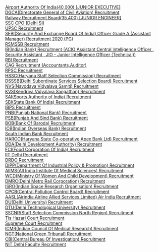 [Airport Authority Of India(40,000) [JUNIOR EXECUTIVE]](https://www.youtube.com/watch?v=AShTc_jZ4Zs) </br>
[DGCA(Directorate General of Civil Aviation) Recruitment](https://www.bsarkari.com/dgca) <br>
[Railway Recruitment Board(35,400) [JUNIOR ENGINEER]](https://www.youtube.com/watch?v=eYJ5oU670as)<br> 
[SSC CPO (Delhi SI)](https://www.youtube.com/watch?v=wdI4m5qXZyc)<br> 
[UPSC Recruitment](https://www.bsarkari.com/upsc)<br> 
[SEBI(Security And Exchange Board Of India) Officer Grade A (Assistant Manager) Recruitment 2020 (PG)](https://www.bsarkari.com/sebi)<br> 
[RSMSSB Recruitment](https://www.bsarkari.com/rsmssb)<br> 
[IB(Indian Bank) Recruitment (ACIO Assistant Central Intelligence Officer , Security Assistant , JIO - Junior Intelligence Officer (Technical))](https://www.bsarkari.com/ib)<br> 
[RBI Recruitment](https://www.bsarkari.com/rbi)<br> 
[CAG Recruitment (Accountants,Auditor)](https://www.bsarkari.com/cag)<br> 
[RPSC Recruitment](https://www.bsarkari.com/rpsc)<br> 
[HSSC(Haryana Staff Selection Commission) Recruitment](https://www.bsarkari.com/hssc)<br>
[DSSSB(Delhi Subordinate Services Selection Board) Recruitment](https://www.bsarkari.com/dsssb)<br>
[NVS(Navodaya Vidyalaya Samiti) Recruitment](https://www.bsarkari.com/nvs)<br>
[KVS(Kendriya Vidyalaya Sangathan) Recruitment](https://www.bsarkari.com/kvs)<br>
[SAI(Sports Authority of India) Recruitment](https://www.bsarkari.com/sai)<br>
[SBI(State Bank Of India) Recruitment](https://www.bsarkari.com/sbi)<br>
[IBPS Recruitment](https://www.bsarkari.com/ibps)<br>
[PNB(Punjab National Bank) Recruitment](https://www.bsarkari.com/pnb)<br>
[PSB(Punjab And Sind Bank) Recruitment](https://www.bsarkari.com/psb)<br>
[BOB(Bank Of Baroda) Recruitment](https://www.bsarkari.com/bob)<br>
[IOB(Indian Overseas Bank) Recruitment](https://www.bsarkari.com/iob)<br>
[South Indian Bank Recruitment](https://www.bsarkari.com/south-indian-bank)<br>
[HARCO(Haryana State Co-operative Apex Bank Ltd) Recruitment](https://www.bsarkari.com/harco)<br>
[DDA(Delhi Development Authority) Recruitment](https://www.bsarkari.com/dda)<br>
[FCI(Food Corporation Of India) Recruitment](https://www.bsarkari.com/fci)<br>
[IIT Delhi Recruitment](https://www.bsarkari.com/iit-delhi)<br>
[DRDO Recruitment](https://www.bsarkari.com/drdo)<br>
[DIPP(Department Of Industrial Policy & Promotion) Recruitment](https://www.bsarkari.com/dipp)<br>
[AIIMS(All India Institute Of Medical Sciences) Recruitment](https://www.bsarkari.com/aiims)<br>
[WCD(Ministry Of Women And Child Development) Recruitment](https://www.bsarkari.com/wcd)<br>
[DMRC(Delhi Metro Rail Corporation) Recruitment](https://www.bsarkari.com/dmrc)<br>
[ISRO(Indian Space Research Organisation) Recruitment](https://www.bsarkari.com/isro)<br>
[CPCB(Central Pollution Control Board) Recruitment](https://www.bsarkari.com/cpcb)<br>
[AASL(Airindia Airline Allied Services Limited) Air India Recruitment](https://www.bsarkari.com/aasl-air-india)<br>
[DU(Delhi University) Recruitment](https://www.bsarkari.com/du)<br>
[DTU(Delhi Technological University) Recruitment](https://www.bsarkari.com/dtu)<br>
[SSCNR(Staff Selection Commission North Region) Recruitment](https://www.bsarkari.com/sscnr)<br>
[Tis Hazari Court Recruitment](https://www.bsarkari.com/tis-hazari-court)<br>
[Supreme Court Recruitment](https://www.bsarkari.com/supreme-court)<br>
[ICMR(Indian Council Of Medical Research) Recruitment](https://www.bsarkari.com/icmr )<br>
[NGT(National Green Tribunal) Recruitment](https://www.bsarkari.com/ngt)<br>
[CBI(Central Bureau Of Investigation) Recruitment](https://www.bsarkari.com/cbi)<br>
[NIT Delhi Faculty Recruitment](https://www.bsarkari.com/nit-delhi)<br>

